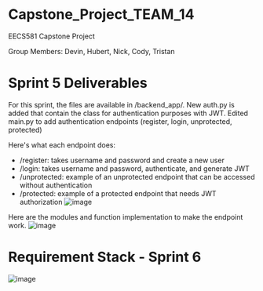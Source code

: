 # Capstone_Project_TEAM_14
EECS581 Capstone Project

Group Members: Devin, Hubert, Nick, Cody, Tristan
# Sprint 5 Deliverables 
For this sprint, the files are available in /backend_app/. New auth.py is added that contain the class for authentication purposes with JWT. Edited main.py to add authentication endpoints (register, login, unprotected, protected)

Here's what each endpoint does:
- /register: takes username and password and create a new user
- /login: takes username and password, authenticate, and generate JWT
- /unprotected: example of an unprotected endpoint that can be accessed without authentication
- /protected: example of a protected endpoint that needs JWT authorization
![image](https://github.com/DevinRS/Capstone_Project/assets/103350414/d38bed36-4fec-4feb-9370-260729afd06f)

Here are the modules and function implementation to make the endpoint work.
![image](https://github.com/DevinRS/Capstone_Project/assets/103350414/d620b8e6-8503-4663-9a77-e11485a0c285)


# Requirement Stack - Sprint 6

![image](https://github.com/DevinRS/Capstone_Project/assets/103350414/5ea65a6b-7fe7-4f43-94e4-8c894ff4631c)




